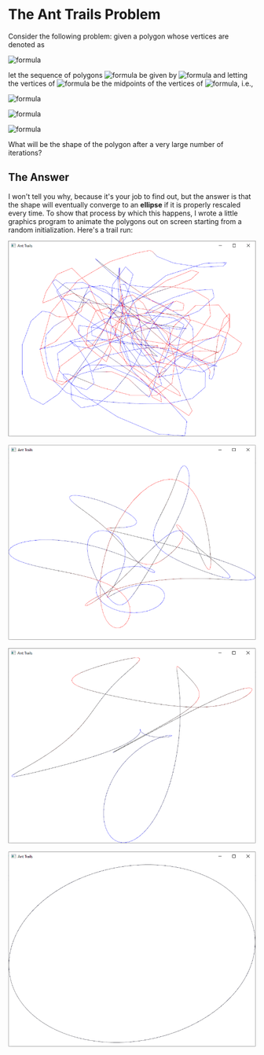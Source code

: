 # The Ant Trails Problem

Consider the following problem: given a polygon whose vertices are denoted as

![formula](https://render.githubusercontent.com/render/math?math=V=\{(x_i,y_i)\}_{i=0}^N,)

let the sequence of polygons ![formula](https://render.githubusercontent.com/render/math?math=V^{(j)}) be given by ![formula](https://render.githubusercontent.com/render/math?math=V^{(0)}=V) and letting the vertices of ![formula](https://render.githubusercontent.com/render/math?math=V^{(j)}) be the midpoints of the vertices of ![formula](https://render.githubusercontent.com/render/math?math=V^{(j-1)}), i.e.,

![formula](https://render.githubusercontent.com/render/math?math=V^{(j)}=\{(x_i^{(j)},y_i^{(j)})\}_{i=0}^N,)

![formula](https://render.githubusercontent.com/render/math?math=x_i^{(j)}=(x_{i+1}^{(j-1)}+x_i^{(j-1)})/2,)

![formula](https://render.githubusercontent.com/render/math?math=y_i^{(j)}=(y_{i+1}^{(j-1)}+y_i^{(j-1)})/2.)

What will be the shape of the polygon after a very large number of iterations?

## The Answer

I won't tell you why, because it's your job to find out, but the answer is that the shape will eventually converge to an **ellipse** if it is properly rescaled every time. To show that process by which this happens, I wrote a little graphics program to animate the polygons out on screen starting from a random initialization. Here's a trail run:

![im0](images/im1.png)

![im1](images/im2.png)

![im2](images/im3.png)

![im3](images/im4.png)

